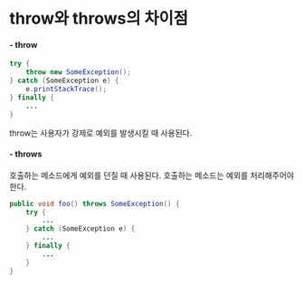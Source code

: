 # throw와 throws의 차이점  

#### - throw  

```java
try {
    throw new SomeException();
} catch (SomeException e) {
    e.printStackTrace();
} finally {
    ...
}
```

throw는 사용자가 강제로 예외를 발생시킬 때 사용된다.  

#### - throws  

호출하는 메소드에게 예외를 던질 때 사용된다. 호출하는 메소드는 예외를 처리해주어야 한다.  

```java
public void foo() throws SomeException() {
    try {
        ...
    } catch (SomeException e) {
        ...
    } finally {
        ...
    }
}
```